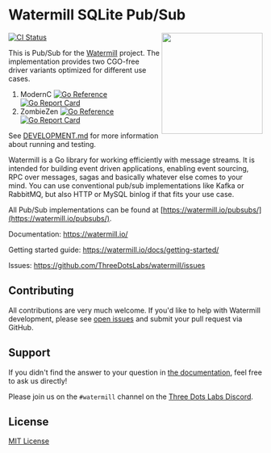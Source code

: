 # Watermill SQLite Pub/Sub
<img align="right" width="200" src="https://watermill.io/img/gopher.svg">

[![CI Status](https://github.com/ThreeDotsLabs/watermill-sqlite/actions/workflows/master.yml/badge.svg)](https://github.com/ThreeDotsLabs/watermill-sqlite/actions/workflows/master.yml)

This is Pub/Sub for the [Watermill](https://watermill.io/) project. The implementation provides two CGO-free driver variants optimized for different use cases.

1. ModernC [![Go Reference](https://pkg.go.dev/badge/github.com/ThreeDotsLabs/watermill.svg)](https://pkg.go.dev/github.com/ThreeDotsLabs/watermill-sqlite/wmsqlitemodernc) [![Go Report Card](https://goreportcard.com/badge/github.com/ThreeDotsLabs/watermill-sqlite/wmsqlitemodernc)](https://goreportcard.com/report/github.com/ThreeDotsLabs/watermill-sqlite/wmsqlitemodernc)
2. ZombieZen [![Go Reference](https://pkg.go.dev/badge/github.com/ThreeDotsLabs/watermill.svg)](https://pkg.go.dev/github.com/ThreeDotsLabs/watermill-sqlite/wmsqlitezombiezen) [![Go Report Card](https://goreportcard.com/badge/github.com/ThreeDotsLabs/watermill-sqlite/wmsqlitezombiezen)](https://goreportcard.com/report/github.com/ThreeDotsLabs/watermill-sqlite/wmsqlitezombiezen)

See [DEVELOPMENT.md](./DEVELOPMENT.md) for more information about running and testing.

Watermill is a Go library for working efficiently with message streams. It is intended
for building event driven applications, enabling event sourcing, RPC over messages,
sagas and basically whatever else comes to your mind. You can use conventional pub/sub
implementations like Kafka or RabbitMQ, but also HTTP or MySQL binlog if that fits your use case.

All Pub/Sub implementations can be found at [https://watermill.io/pubsubs/](https://watermill.io/pubsubs/).

Documentation: https://watermill.io/

Getting started guide: https://watermill.io/docs/getting-started/

Issues: https://github.com/ThreeDotsLabs/watermill/issues

## Contributing

All contributions are very much welcome. If you'd like to help with Watermill development,
please see [open issues](https://github.com/ThreeDotsLabs/watermill/issues?utf8=%E2%9C%93&q=is%3Aissue+is%3Aopen+)
and submit your pull request via GitHub.

## Support

If you didn't find the answer to your question in [the documentation](https://watermill.io/), feel free to ask us directly!

Please join us on the `#watermill` channel on the [Three Dots Labs Discord](https://discord.gg/QV6VFg4YQE).

## License

[MIT License](./LICENSE)
